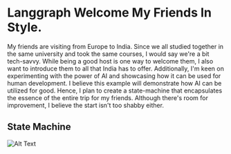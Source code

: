 # Langgraph Welcome My Friends In Style.
My friends are visiting from Europe to India. Since we all studied together in the same university and took the same courses, I would say we're a bit tech-savvy. While being a good host is one way to welcome them, I also want to introduce them to all that India has to offer. Additionally, I'm keen on experimenting with the power of AI and showcasing how it can be used for human development. 
I believe this example will demonstrate how AI can be utilized for good. Hence, I plan to create a state-machine that encapsulates the essence of the entire trip for my friends. Although there's room for improvement, I believe the start isn't too shabby either.

## State Machine
![Alt Text](image_url)
